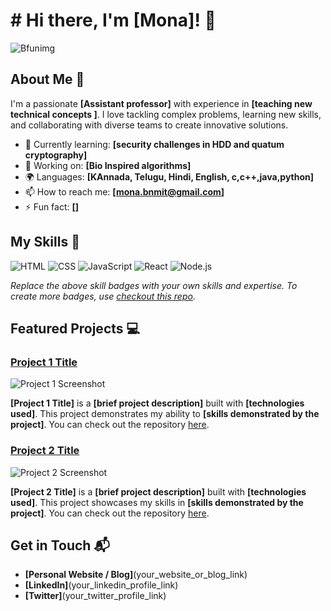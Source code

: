 # # Hi there, I'm [Mona]! 👋

![B![![funimg](https://github.com/user-attachments/assets/d53e0fc9-a13e-490c-86d5-3f2b5609f033)
](https://github.com/user-attachments/assets/19eaa984-d153-4a98-ad1b-efadb88dd400)
](your_banner_image_url_here)

## About Me 🚀

I'm a passionate **[Assistant professor]** with experience in **[teaching new technical concepts ]**. I love tackling complex problems, learning new skills, and collaborating with diverse teams to create innovative solutions.

- 🌱 Currently learning: **[security challenges in HDD and quatum cryptography]**
- 🔭 Working on: **[Bio Inspired algorithms]**
- 🌍 Languages: **[KAnnada, Telugu, Hindi, English, c,c++,java,python]**
- 📫 How to reach me: **[mona.bnmit@gmail.com]**
- ⚡ Fun fact: **[]**

## My Skills 🧠

![HTML](https://img.shields.io/badge/-HTML-E34F26?style=flat-square&logo=html5&logoColor=white)
![CSS](https://img.shields.io/badge/-CSS-1572B6?style=flat-square&logo=css3&logoColor=white)
![JavaScript](https://img.shields.io/badge/-JavaScript-F7DF1E?style=flat-square&logo=javascript&logoColor=black)
![React](https://img.shields.io/badge/-React-61DAFB?style=flat-square&logo=react&logoColor=black)
![Node.js](https://img.shields.io/badge/-Node.js-339933?style=flat-square&logo=node.js&logoColor=white)

*Replace the above skill badges with your own skills and expertise. To create more badges, use [checkout this repo](https://github.com/alexandresanlim/Badges4-README.md-Profile).*

## Featured Projects 💻

### [Project 1 Title](project_1_link)

![Project 1 Screenshot](project_1_screenshot_url)

**[Project 1 Title]** is a **[brief project description]** built with **[technologies used]**. This project demonstrates my ability to **[skills demonstrated by the project]**. You can check out the repository [here](project_1_repository_link).

### [Project 2 Title](project_2_link)

![Project 2 Screenshot](project_2_screenshot_url)

**[Project 2 Title]** is a **[brief project description]** built with **[technologies used]**. This project showcases my skills in **[skills demonstrated by the project]**. You can check out the repository [here](project_2_repository_link).

## Get in Touch 📬

- **[Personal Website / Blog]**(your_website_or_blog_link)
- **[LinkedIn]**(your_linkedin_profile_link)
- **[Twitter]**(your_twitter_profile_link)


